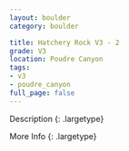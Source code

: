 ```yaml
---
layout: boulder
category: boulder

title: Hatchery Rock V3 - 2
grade: V3
location: Poudre Canyon
tags:
- v3
- poudre_canyon
full_page: false
---
```



Description
{: .largetype}


More Info
{: .largetype}


